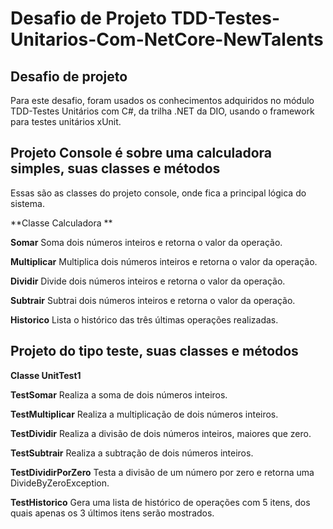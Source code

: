 # Desafio de Projeto TDD-Testes-Unitarios-Com-NetCore-NewTalents
## Desafio de projeto
Para este desafio, foram usados os conhecimentos adquiridos no módulo TDD-Testes Unitários com C#, da trilha .NET da DIO, usando o framework para testes unitários xUnit.

## Projeto Console é sobre uma calculadora simples, suas classes e métodos

Essas são as classes do projeto console, onde fica a principal lógica do sistema.

**Classe Calculadora **

**Somar**
Soma dois números inteiros e retorna o valor da operação.

**Multiplicar**
Multiplica dois números inteiros e retorna o valor da operação.

**Dividir**
Divide dois números inteiros e retorna o valor da operação.

**Subtrair**
Subtrai dois números inteiros e retorna o valor da operação.

**Historico**
Lista o histórico das três últimas operações realizadas.



## Projeto do tipo teste, suas classes e métodos

**Classe UnitTest1**

**TestSomar**
Realiza a soma de dois números inteiros.

**TestMultiplicar**
Realiza a multiplicação de dois números inteiros.

**TestDividir**
Realiza a divisão de dois números inteiros, maiores que zero.

**TestSubtrair**
Realiza a subtração de dois números inteiros.

**TestDividirPorZero**
Testa a divisão de um número por zero e retorna uma DivideByZeroException.

**TestHistorico**
Gera uma lista de histórico de operações com 5 itens, dos quais apenas os 3 últimos itens serão mostrados. 




